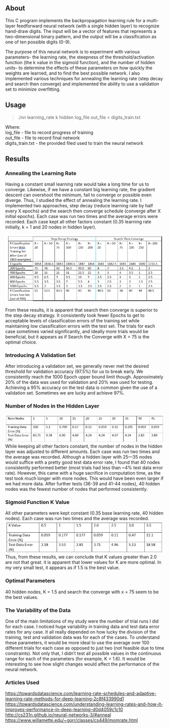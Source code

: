 ## About
This C program implements the backpropagation learning rule for a multi-layer feedforward neural network (with a single hidden layer) to recognize hand-draw digits. The input will be a vector of features that represents a two-dimensional binary pattern, and the output will be a classification as one of ten possible digits (0-9).  

The purpose of this neural network is to experiment with various parameters- the learning rate, the steepness of the threshold/activation function (the k value in the sigmoid function), and the number of hidden units- to determine the effects of these parameters on how quickly the weights are learned, and to find the best possible network. I also implemented various techniques for annealing the learning rate (step decay and search then converge) and implemented the ability to use a validation set to minimize overfitting.

## Usage
> ./nn learning_rate k hidden log_file out_file < digits_train.txt  

Where:   
    log_file - file to record progress of training  
    out_file - file to record final network  
    digits_train.txt - the provided filed used to train the neural network


## Results
### Annealing the Learning Rate
Having a constant small learning rate would take a long time for us to converge. Likewise, if we have a constant big learning rate, the gradient descent can overshoot the minimum, fail to converge or possible even diverge. Thus, I studied the effect of annealing the learning rate. I implemented two approaches, step decay (reduce learning rate by half every X epochs) and the search then converge schedule (converge after X initial epochs). Each case was run two times and the average errors were recorded. Each case kept all other factors constant (0.35 learning rate initially, k = 1 and 20 nodes in hidden layer).  

![Alt text](/tables/t1.PNG?raw=true )

From these results, it is apparent that search then converge is superior to the step decay strategy. It consistently took fewer Epochs to get to acceptable levels of classification errors of the training set while maintaining low classification errors with the test set. The trials for each case sometimes varied significantly, and ideally more trials would be beneficial, but it appears as if Search the Converge with X = 75 is the optimal choice.

### Introducing A Validation Set
After introducing a validation set, we generally never met the desired threshold for validation accuracy (97.5%) for us to break early. We consistently reach the 1000 Epoch upper bound limit though. Approximately 20% of the data was used for validation and 20% was used for testing. Achieving a 95% accuracy on the test data is common given the use of a validation set. Sometimes we are lucky and achieve 97%.

### Number of Nodes in the Hidden Layer
![Alt text](/tables/t2.PNG?raw=true )  
While keeping all other factors constant, the number of nodes in the hidden layer was adjusted to different amounts. Each case was run two times and the average was recorded. Although a hidden layer with 25—35 nodes would suffice with a pretty good test data error rate, I found that 40 nodes consistently performed better (most trials had less than ~4% test data error rate). However, this came with a huge sacrifice in computation time, as the test took much longer with more nodes. This would have been even larger if we had more data. After further tests (36-39 and 41-44 nodes), 40 hidden nodes was the fewest number of nodes that performed consistently.

### Sigmoid Function K Value
All other parameters were kept constant (0.35 base learning rate, 40 hidden nodes). Each case was run two times and the average was recorded.  
![Alt text](/tables/t3.PNG?raw=true )   
Thus, from these results, we can conclude that K values greater than 2.0 are not that great. it is apparent that lower values for K are more optimal. In my very small test, it appears as if 1.5 is the best value.

### Optimal Parameters
40 hidden nodes, K = 1.5 and search the converge with x = 75 seem to be the best values.

### The Variability of the Data
One of the main limitations of my study were the number of trial runs I did for each case. I noticed huge variability in training data and test data error rates for any case. It all really depended on how lucky the division of the training, test and validation data was for each of the cases. To understand these parameters, it would be more ideal to use the average over 100 different trials for each case as opposed to just two (not feasible due to time constraints). Not only that, I didn’t test all possible values in the continuous range for each of the parameters (for example, K = 1.6). It would be interesting to see how slight changes would affect the performance of the neural network.

### Articles Used
https://towardsdatascience.com/learning-rate-schedules-and-adaptive-learning-rate-methods-for-deep-learning-2c8f433990d1  
https://towardsdatascience.com/understanding-learning-rates-and-how-it-improves-performance-in-deep-learning-d0d4059c1c10  
http://cs231n.github.io/neural-networks-3/#anneal  
https://www.willamette.edu/~gorr/classes/cs449/momrate.html  
